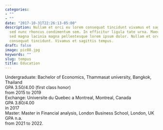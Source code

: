```yaml
---
categories:
- ""
- ""
date: "2017-10-31T22:26:13-05:00"
description: Nullam et orci eu lorem consequat tincidunt vivamus et sagittis magna
  sed nunc rhoncus condimentum sem. In efficitur ligula tate urna. Maecenas massa
  sed magna lacinia magna pellentesque lorem ipsum dolor. Nullam et orci eu lorem
  consequat tincidunt. Vivamus et sagittis tempus.
draft: false
image: pic08.jpg
keywords: ""
slug: tempus
title: Education
---
```

Undergraduate:  Bachelor of Economics, Thammasat university, Bangkok, Thailand\
                GPA 3.50/4.00 (first class honor)\
                from 2015 to 2019\
Exchange:       Universite du Quebec a Montreal, Montreal, Canada\
                GPA 3.80/4.00\
                in 2017\
Master:         Master in Financial analysis, London Business School, London, UK\
                GPA n.a.\
                from 2021 to 2022.

